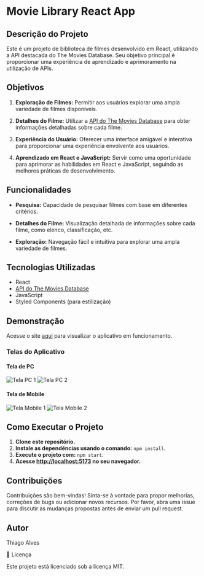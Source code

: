 # Movie Library React App

## Descrição do Projeto

Este é um projeto de biblioteca de filmes desenvolvido em React, utilizando a API destacada do The Movies Database. Seu objetivo principal é proporcionar uma experiência de aprendizado e aprimoramento na utilização de APIs.

## Objetivos

1. **Exploração de Filmes:** Permitir aos usuários explorar uma ampla variedade de filmes disponíveis.

2. **Detalhes do Filme:** Utilizar a [API do The Movies Database](https://www.themoviedb.org/documentation/api) para obter informações detalhadas sobre cada filme.

3. **Experiência do Usuário:** Oferecer uma interface amigável e interativa para proporcionar uma experiência envolvente aos usuários.

4. **Aprendizado em React e JavaScript:** Servir como uma oportunidade para aprimorar as habilidades em React e JavaScript, seguindo as melhores práticas de desenvolvimento.

## Funcionalidades

- **Pesquisa:** Capacidade de pesquisar filmes com base em diferentes critérios.
  
- **Detalhes do Filme:** Visualização detalhada de informações sobre cada filme, como elenco, classificação, etc.

- **Exploração:** Navegação fácil e intuitiva para explorar uma ampla variedade de filmes.

## Tecnologias Utilizadas

- React
- [API do The Movies Database](https://www.themoviedb.org/documentation/api)
- JavaScript
- Styled Components (para estilização)


## Demonstração

Acesse o site [aqui](https://movies-react-tmdb.vercel.app/) para visualizar o aplicativo em funcionamento.

### Telas do Aplicativo

#### Tela de PC

![Tela PC 1](./src/assets/tela_pc_1.png.png)
![Tela PC 2](./src/assets/tela_pc_2.png.png)

#### Tela de Mobile

![Tela Mobile 1](./src/assets/tela_mobile_1.jpg)
![Tela Mobile 2](./src/assets/tela_mobile_2.jpg)


## Como Executar o Projeto

1. **Clone este repositório.**
2. **Instale as dependências usando o comando:** `npm install`.
3. **Execute o projeto com:** `npm start`.
4. **Acesse [http://localhost:5173](http://localhost:5173) no seu navegador.**
   

## Contribuições

Contribuições são bem-vindas! Sinta-se à vontade para propor melhorias, correções de bugs ou adicionar novos recursos. Por favor, abra uma issue para discutir as mudanças propostas antes de enviar um pull request.

## Autor

Thiago Alves 

📜 Licença

Este projeto está licenciado sob a licença MIT.
